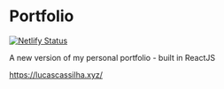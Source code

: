 # Portfolio
[![Netlify Status](https://api.netlify.com/api/v1/badges/bf1630e4-167d-4c92-8fd3-cf2ad9e1d3a9/deploy-status)](https://app.netlify.com/sites/lucascassilha/deploys)

A new version of my personal portfolio - built in ReactJS

https://lucascassilha.xyz/


